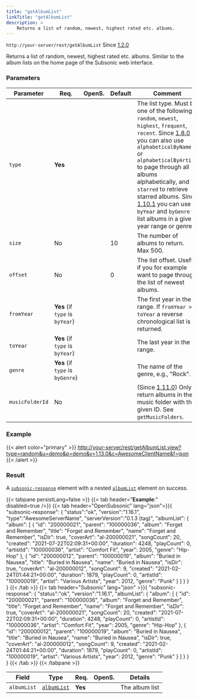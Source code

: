 ```yaml
---
title: "getAlbumList"
linkTitle: "getAlbumList"
description: >
    Returns a list of random, newest, highest rated etc. albums.
---
```


`http://your-server/rest/getAlbumList` Since [1.2.0](../../subsonic-versions)

Returns a list of random, newest, highest rated etc. albums. Similar to the album lists on the home page of the Subsonic web interface.

### Parameters

| Parameter | Req. | OpenS. | Default | Comment |
| --- | --- | --- | --- | --- |
| `type` | **Yes** |   |  | The list type. Must be one of the following: `random`, `newest`, `highest`, `frequent`, `recent`. Since [1.8.0](../../subsonic-versions) you can also use `alphabeticalByName` or `alphabeticalByArtist` to page through all albums alphabetically, and `starred` to retrieve starred albums. Since [1.10.1](../../subsonic-versions) you can use `byYear` and `byGenre` to list albums in a given year range or genre. |
| `size` | No  | |10  | The number of albums to return. Max 500. |
| `offset` | No  || 0   | The list offset. Useful if you for example want to page through the list of newest albums. |
| `fromYear` | **Yes** (if `type` is `byYear`) |  |   | The first year in the range. If `fromYear > toYear` a reverse chronological list is returned. |
| `toYear` | **Yes** (if `type` is `byYear`) | |    | The last year in the range. |
| `genre` | **Yes** (if `type` is `byGenre`) | |    | The name of the genre, e.g., "Rock". |
| `musicFolderId` | No  | |    | (Since [1.11.0](../../subsonic-versions)) Only return albums in the music folder with the given ID. See `getMusicFolders`. |

### Example

{{< alert color="primary" >}} <http://your-server/rest/getAlbumList.view?type=random&u=demo&p=demo&v=1.13.0&c=AwesomeClientName&f=json> {{< /alert >}}

### Result

A [`subsonic-response`](../../responses/subsonic-response) element with a nested [`albumList`](../../responses/albumlist) element on success.

{{< tabpane persistLang=false >}}
{{< tab header="**Example**:" disabled=true />}}
{{< tab header="OpenSubsonic" lang="json">}}{
  "subsonic-response": {
    "status":"ok",
    "version":"1.16.1",
    "type":"AwesomeServerName",
    "serverVersion":"0.1.3 (tag)",
    "albumList": {
        "album": [
            {
                "id": "200000021",
                "parent": "100000036",
                "album": "Forget and Remember",
                "title": "Forget and Remember",
                "name": "Forget and Remember",
                "isDir": true,
                "coverArt": "al-200000021",
                "songCount": 20,
                "created": "2021-07-22T02:09:31+00:00",
                "duration": 4248,
                "playCount": 0,
                "artistId": "100000036",
                "artist": "Comfort Fit",
                "year": 2005,
                "genre": "Hip-Hop"
            },
            {
                "id": "200000012",
                "parent": "100000019",
                "album": "Buried in Nausea",
                "title": "Buried in Nausea",
                "name": "Buried in Nausea",
                "isDir": true,
                "coverArt": "al-200000012",
                "songCount": 9,
                "created": "2021-02-24T01:44:21+00:00",
                "duration": 1879,
                "playCount": 0,
                "artistId": "100000019",
                "artist": "Various Artists",
                "year": 2012,
                "genre": "Punk"
            }
        ]
    }
  }
}
{{< /tab >}}
{{< tab header="Subsonic" lang="json" >}}{
  "subsonic-response": {
    "status":"ok",
    "version":"1.16.1",
    "albumList": {
        "album": [
            {
                "id": "200000021",
                "parent": "100000036",
                "album": "Forget and Remember",
                "title": "Forget and Remember",
                "name": "Forget and Remember",
                "isDir": true,
                "coverArt": "al-200000021",
                "songCount": 20,
                "created": "2021-07-22T02:09:31+00:00",
                "duration": 4248,
                "playCount": 0,
                "artistId": "100000036",
                "artist": "Comfort Fit",
                "year": 2005,
                "genre": "Hip-Hop"
            },
            {
                "id": "200000012",
                "parent": "100000019",
                "album": "Buried in Nausea",
                "title": "Buried in Nausea",
                "name": "Buried in Nausea",
                "isDir": true,
                "coverArt": "al-200000012",
                "songCount": 9,
                "created": "2021-02-24T01:44:21+00:00",
                "duration": 1879,
                "playCount": 0,
                "artistId": "100000019",
                "artist": "Various Artists",
                "year": 2012,
                "genre": "Punk"
            }
        ]
    }
  }
}
{{< /tab >}}
{{< /tabpane >}}

| Field |  Type | Req. | OpenS. | Details |
| --- | --- | --- | --- | --- |
| `albumList` | [`albumList`](../../responses/albumlist) | **Yes** |     | The album list |
